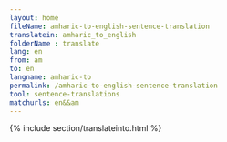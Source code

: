 ```yaml
---
layout: home
fileName: amharic-to-english-sentence-translation
translatein: amharic_to_english
folderName : translate
lang: en
from: am
to: en
langname: amharic-to
permalink: /amharic-to-english-sentence-translation
tool: sentence-translations
matchurls: en&&am
---
```

{% include section/translateinto.html %}
